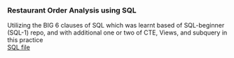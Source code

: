 ### Restaurant Order Analysis using SQL
Utilizing the BIG 6 clauses of SQL which was learnt based of SQL-beginner (SQL-1) repo, and with additional one or two of CTE, Views, and subquery in this practice <br/>
[SQL file](restaurantorder_sql_practice.pdf)
